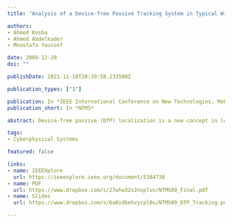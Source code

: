 ```yaml
---
title: "Analysis of a Device-free Passive Tracking System in Typical Wireless Environments"

authors:
- Ahmed Kosba
- Ahmed Abdelkader
- Moustafa Youssef

date: 2009-12-20
doi: ""

publishDate: 2021-11-19T20:39:58.233580Z

publication_types: ["1"]

publication: In *IEEE International Conference on New Technologies, Mobility and Security*
publication_short: In *NTMS*

abstract: Device-free passive (DfP) localization is a new concept in location determination where the tracked entity does not carry any device nor participate actively in the localization process. A DfP system operates by processing the received physical signal of a wireless transmitter at one or more monitoring points. The previously introduced DfP system was shown to enable the tracking of a single intruder with high accuracy in a highly controlled WLAN environment. In this paper, we propose and analyze different algorithms for DfP tracking in a typical indoor WLAN environment, rich in multipath. We also study the effect of the temporal and spatial changes in the environment on the accuracy of the system. In addition, we evaluate the effect of the different configurations of the wireless equipment placement on the DfP localization accuracy. Our results show that our proposed techniques can accurately track the user in typical environments, thus enabling a large number of DfP applications.

tags:
- Cyberphysical Systems

featured: false

links:
- name: IEEEXplore
  url: https://ieeexplore.ieee.org/document/5384738
- name: PDF
  url: https://www.dropbox.com/s/27whw32x2noplvn/NTMS09_Final.pdf
- name: Slides
  url: https://www.dropbox.com/s/6a0idbehvycpl0o/NTMS09_DfP_Tracking.pdf

---
```


